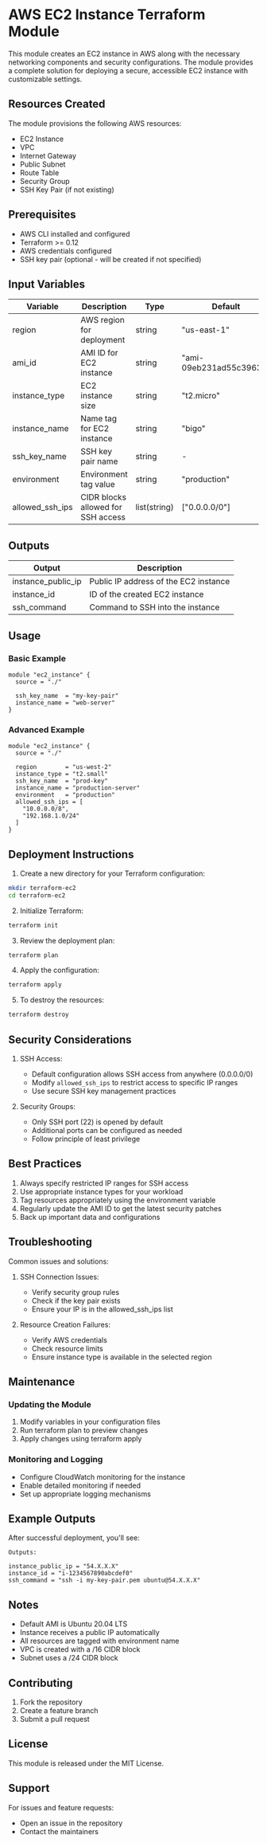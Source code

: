 # AWS EC2 Instance Terraform Module

This module creates an EC2 instance in AWS along with the necessary networking components and security configurations. The module provides a complete solution for deploying a secure, accessible EC2 instance with customizable settings.

## Resources Created

The module provisions the following AWS resources:
* EC2 Instance
* VPC
* Internet Gateway
* Public Subnet
* Route Table
* Security Group
* SSH Key Pair (if not existing)

## Prerequisites

* AWS CLI installed and configured
* Terraform >= 0.12
* AWS credentials configured
* SSH key pair (optional - will be created if not specified)

## Input Variables

| Variable | Description | Type | Default | Required |
|----------|-------------|------|---------|:--------:|
| region | AWS region for deployment | string | "us-east-1" | no |
| ami_id | AMI ID for EC2 instance | string | "ami-09eb231ad55c3963d" | no |
| instance_type | EC2 instance size | string | "t2.micro" | no |
| instance_name | Name tag for EC2 instance | string | "bigo" | no |
| ssh_key_name | SSH key pair name | string | - | yes |
| environment | Environment tag value | string | "production" | no |
| allowed_ssh_ips | CIDR blocks allowed for SSH access | list(string) | ["0.0.0.0/0"] | no |

## Outputs

| Output | Description |
|--------|-------------|
| instance_public_ip | Public IP address of the EC2 instance |
| instance_id | ID of the created EC2 instance |
| ssh_command | Command to SSH into the instance |

## Usage

### Basic Example

```hcl
module "ec2_instance" {
  source = "./"

  ssh_key_name  = "my-key-pair"
  instance_name = "web-server"
}
```

### Advanced Example

```hcl
module "ec2_instance" {
  source = "./"

  region        = "us-west-2"
  instance_type = "t2.small"
  ssh_key_name  = "prod-key"
  instance_name = "production-server"
  environment   = "production"
  allowed_ssh_ips = [
    "10.0.0.0/8",
    "192.168.1.0/24"
  ]
}
```

## Deployment Instructions

1. Create a new directory for your Terraform configuration:
```bash
mkdir terraform-ec2
cd terraform-ec2
```

2. Initialize Terraform:
```bash
terraform init
```

3. Review the deployment plan:
```bash
terraform plan
```

4. Apply the configuration:
```bash
terraform apply
```

5. To destroy the resources:
```bash
terraform destroy
```

## Security Considerations

1. SSH Access:
   * Default configuration allows SSH access from anywhere (0.0.0.0/0)
   * Modify `allowed_ssh_ips` to restrict access to specific IP ranges
   * Use secure SSH key management practices

2. Security Groups:
   * Only SSH port (22) is opened by default
   * Additional ports can be configured as needed
   * Follow principle of least privilege

## Best Practices

1. Always specify restricted IP ranges for SSH access
2. Use appropriate instance types for your workload
3. Tag resources appropriately using the environment variable
4. Regularly update the AMI ID to get the latest security patches
5. Back up important data and configurations

## Troubleshooting

Common issues and solutions:

1. SSH Connection Issues:
   * Verify security group rules
   * Check if the key pair exists
   * Ensure your IP is in the allowed_ssh_ips list

2. Resource Creation Failures:
   * Verify AWS credentials
   * Check resource limits
   * Ensure instance type is available in the selected region

## Maintenance

### Updating the Module

1. Modify variables in your configuration files
2. Run terraform plan to preview changes
3. Apply changes using terraform apply

### Monitoring and Logging

* Configure CloudWatch monitoring for the instance
* Enable detailed monitoring if needed
* Set up appropriate logging mechanisms

## Example Outputs

After successful deployment, you'll see:
```
Outputs:

instance_public_ip = "54.X.X.X"
instance_id = "i-1234567890abcdef0"
ssh_command = "ssh -i my-key-pair.pem ubuntu@54.X.X.X"
```

## Notes

* Default AMI is Ubuntu 20.04 LTS
* Instance receives a public IP automatically
* All resources are tagged with environment name
* VPC is created with a /16 CIDR block
* Subnet uses a /24 CIDR block

## Contributing

1. Fork the repository
2. Create a feature branch
3. Submit a pull request

## License

This module is released under the MIT License.

## Support

For issues and feature requests:
* Open an issue in the repository
* Contact the maintainers